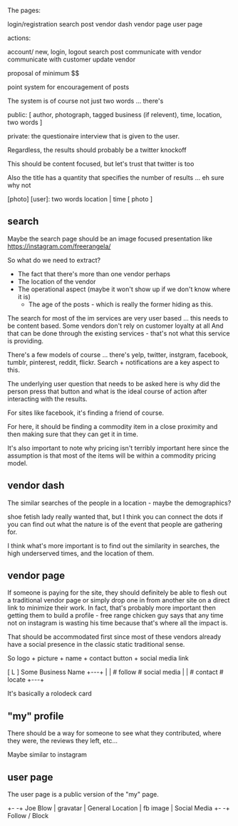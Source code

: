The pages:

  login/registration
  search
  post
  vendor dash
  vendor page
  user page

actions:
  
  account/ new, login, logout
  search
  post
  communicate with vendor
  communicate with customer
  update vendor

  proposal of minimum $$

point system for encouragement of posts

The system is of course not just two words ... there's

  public:
  [ author, photograph, tagged business (if relevent), time, location, two words ]

  private:
  the questionaire interview that is given to the user.

  Regardless, the results should probably be a twitter knockoff

  This should be content focused, but let's trust that twitter is too

  Also the title has a quantity that specifies the number of results ...
  eh sure why not

  [photo] [user]: two words
          location | time
          [ photo ]
          

## search
Maybe the search page should be an image focused presentation like https://instagram.com/freerangela/

So what do we need to extract?

  * The fact that there's more than one vendor perhaps
  * The location of the vendor
  * The operational aspect (maybe it won't show up if we don't know where it is)
    * The age of the posts - which is really the former hiding as this.

The search for most of the im services are very user based ... this needs
to be content based.  Some vendors don't rely on customer loyalty at all
And that can be done through the existing services - that's not what this service is providing.

There's a few models of course ... there's yelp, twitter, instgram, facebook, tumblr, pinterest, reddit, flickr.  Search + notifications
are a key aspect to this.

The underlying user question that needs to be asked here is why
did the person press that button and what is the ideal course of action
after interacting with the results.

For sites like facebook, it's finding a friend of course.

For here, it should be finding a commodity item in a close proximity
and then making sure that they can get it in time.

It's also important to note why pricing isn't terribly important here
since the assumption is that most of the items will be within a
commodity pricing model.

## vendor dash
The similar searches of the people in a location - maybe the demographics? 

shoe fetish lady really wanted that, but I think you can connect the dots if you can find out what the nature is of the event
that people are gathering for.

I think what's more important is to find out the similarity in searches, the high underserved times, and the location of them.

## vendor page
If someone is paying for the site, they should definitely be able to flesh out a traditional vendor page or simply drop one in from
another site on a direct link to minimize their work.  In fact, that's probably more important then getting them to build a profile - 
free range chicken guy says that any time not on instagram is wasting his time because that's where all the impact is.  

That should be accommodated first since most of these vendors already have a social presence in the classic static traditional sense.

So logo + picture + name + contact button + social media link

  [ L ] Some Business Name
  +---+
  |   | # follow   # social media
  |   | # contact  # locate
  +---+

It's basically a rolodeck card

## "my" profile
There should be a way for someone to see what they contributed, where they were,
the reviews they left, etc...

Maybe similar to instagram

## user page
The user page is a public version of the "my" page.

  +-        -+ Joe Blow
  | gravatar | General Location
  | fb image | Social Media
  +-        -+ Follow / Block

